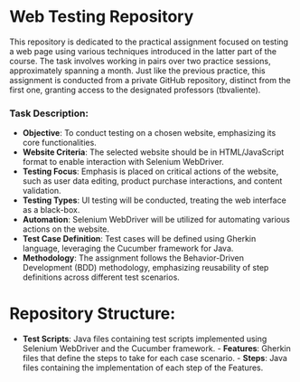# Web Testing Repository
This repository is dedicated to the practical assignment focused on testing a web page using various techniques introduced in the latter part of the course. The task involves working in pairs over two practice sessions, approximately spanning a month. Just like the previous practice, this assignment is conducted from a private GitHub repository, distinct from the first one, granting access to the designated professors (tbvaliente).

### Task Description:

- **Objective**: To conduct testing on a chosen website, emphasizing its core functionalities.
- **Website Criteria**: The selected website should be in HTML/JavaScript format to enable interaction with Selenium WebDriver.
- **Testing Focus**: Emphasis is placed on critical actions of the website, such as user data editing, product purchase interactions, and content validation.
- **Testing Types**: UI testing will be conducted, treating the web interface as a black-box.
- **Automation**: Selenium WebDriver will be utilized for automating various actions on the website.
- **Test Case Definition**: Test cases will be defined using Gherkin language, leveraging the Cucumber framework for Java.
- **Methodology**: The assignment follows the Behavior-Driven Development (BDD) methodology, emphasizing reusability of step definitions across different test scenarios.

# Repository Structure:

- **Test Scripts**: Java files containing test scripts implemented using Selenium WebDriver and the Cucumber framework.
      - **Features**: Gherkin files that define the steps to take for each case scenario.
      - **Steps**: Java files containing the implementation of each step of the Features.

